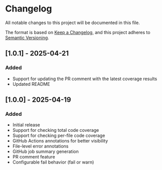 # Changelog

All notable changes to this project will be documented in this file.

The format is based on [Keep a Changelog](https://keepachangelog.com/en/1.0.0/),
and this project adheres to [Semantic Versioning](https://semver.org/spec/v2.0.0.html).

## [1.0.1] - 2025-04-21

### Added
- Support for updating the PR comment with the latest coverage results
- Updated README

## [1.0.0] - 2025-04-19

### Added
- Initial release
- Support for checking total code coverage
- Support for checking per-file code coverage
- GitHub Actions annotations for better visibility
- File-level error annotations
- GitHub job summary generation
- PR comment feature
- Configurable fail behavior (fail or warn)
